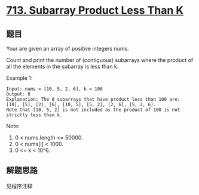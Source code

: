 # [713. Subarray Product Less Than K](https://leetcode.com/problems/subarray-product-less-than-k/)

## 题目

Your are given an array of positive integers nums.

Count and print the number of (contiguous) subarrays where the product of all the elements in the subarray is less than k.

Example 1:

```text
Input: nums = [10, 5, 2, 6], k = 100
Output: 8
Explanation: The 8 subarrays that have product less than 100 are: [10], [5], [2], [6], [10, 5], [5, 2], [2, 6], [5, 2, 6].
Note that [10, 5, 2] is not included as the product of 100 is not strictly less than k.
```

Note:

1. 0 < nums.length <= 50000.
1. 0 < nums[i] < 1000.
1. 0 <= k < 10^6.

## 解题思路

见程序注释
